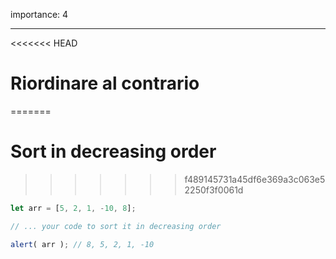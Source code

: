 importance: 4

---

<<<<<<< HEAD
# Riordinare al contrario 
=======
# Sort in decreasing order
>>>>>>> f489145731a45df6e369a3c063e52250f3f0061d

```js
let arr = [5, 2, 1, -10, 8];

// ... your code to sort it in decreasing order

alert( arr ); // 8, 5, 2, 1, -10
```

